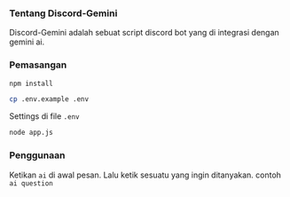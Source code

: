 ### Tentang Discord-Gemini
Discord-Gemini adalah sebuat script discord bot yang di integrasi dengan gemini ai.

### Pemasangan
```bash 
npm install
```
```bash 
cp .env.example .env
```
Settings di file `.env`
```bash
node app.js
```

### Penggunaan
Ketikan `ai` di awal pesan. Lalu ketik sesuatu yang ingin ditanyakan. contoh `ai question`
